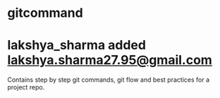 # gitcommand
# lakshya_sharma  added lakshya.sharma27.95@gmail.com
Contains step by step git commands, git flow and best practices for a project repo.
